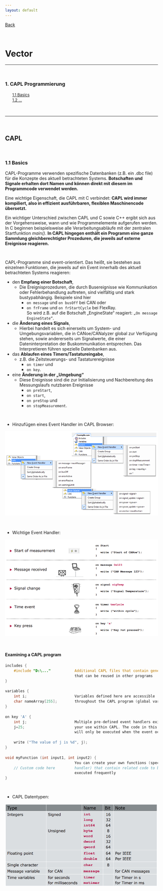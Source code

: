 ```yaml
---
layout: default
---
```


[Back](../)  

&nbsp;

# Vector
---  

&nbsp;

### 1. CAPL Programmierung     
&nbsp;&nbsp;&nbsp;&nbsp;&nbsp; [<font size="-1">1.1 Basics</font>](#ch1-1)  
&nbsp;&nbsp;&nbsp;&nbsp;&nbsp; [<font size="-1">1.2 ...</font>](#ch1-2)  
 
&nbsp;

---

&nbsp;

## CAPL

&nbsp;

<a name="ch1-1"></a>
### 1.1 Basics

CAPL-Programme verwenden spezifische Datenbanken (z.B. ein .dbc file) für die Konzepte des aktuell betrachteten Systems. **Botschaften und Signale erhalten dort Namen und können direkt mit diesem im Programmcode verwendet werden.**  

Eine wichtige Eigenschaft, die CAPL mit C verbindet: **CAPL wird immer kompiliert, also in effizient ausführbaren, flexiblen Maschinencode übersetzt.**  

Ein wichtiger Unterschied zwischen CAPL und C sowie C++ ergibt sich aus der Vorgehensweise, wann und wie Programmelemente aufgerufen werden. In C beginnen beispielsweise alle Verarbeitungsabläufe mit der zentralen Startfunktion *main()*. **In CAPL hingegen enthält ein Programm eine ganze Sammlung gleichberechtigter Prozeduren, die jeweils auf externe Ereignisse reagieren.**  

&nbsp;

CAPL-Programme sind event-orientiert. Das heißt, sie bestehen aus einzelnen Funktionen, die jeweils auf ein Event innerhalb des aktuell betrachteten Systems reagieren:
- den **Empfang einer Botschaft**, 
  - Die Ereignisprozeduren, die durch Busereignisse wie Kommunikation oder Fehlerbehandlung auftreten, sind vielfältig und stark bustypabhängig. Beispiele sind hier 
    - ``on message`` und ``on busOff`` bei CAN oder  
    - ``on frFrame`` und ``on frStartCycle`` bei FlexRay.  
  So wird z.B. auf die Botschaft „EngineState“ reagiert: ``„On message EngineState“``.
- die **Änderung eines Signals**,  
  - Hierbei handelt es sich einerseits um System- und Umgebungsvariablen, die in CANoe/CANalyzer global zur Verfügung stehen, sowie andererseits um Signalwerte, die einer Dateninterpretation der Buskommunikation entsprechen. Das Interpretieren führen spezielle Datenbanken aus.  
- das **Ablaufen eines Timers/Tastatureingabe**,  
  - z.B. die Zeitsteuerungs- und Tastaturereignisse 
    - ``on timer`` und 
    - ``on key``.
- eine **Änderung in der „Umgebung“**
  - Diese Ereignisse sind die zur Initialisierung und Nachbereitung des Messungslaufs nutzbaren Ereignisse 
    - ``on preStart``, 
    - ``on start``, 
    - ``on preStop`` und 
    - ``on stopMeasurement``.

&nbsp;

- Hinzufügen eines Event Handler im CAPL Browser:

![0c](../assets/pics/capl_01.png)

&nbsp;

- Wichtige Event Handler:

![0c](../assets/pics/capl_02.png)

&nbsp;

#### Examining a CAPL program  

```c
includes {
    #include "D:\..."           Additional CAPL files that contain generic code
                                that can be reused in other programs
}

variables {
    int i;                      Variables defined here are accessible
    char nameArray[255];        throughout the CAPL program (global variables)
}

on key 'A' {
    int j;                      Multiple pre-defined event handlers exist for
    j=25;                       your use within CAPL. The code in this handler 
                                will only be executed when the event occurs.

    write ("The value of j is %d", j);
}

void myFunction (int input1, int input2) {
                                You can create your own functions (special 
    // Custom code here         handler) that contain related code to be
                                executed frequently
}
```

&nbsp;

- CAPL Datentypen:

![0c](../assets/pics/capl_03.png)



&nbsp;

